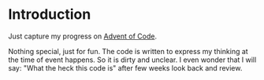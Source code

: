 # Introduction
Just capture my progress on [Advent of Code](https://adventofcode.com/).

Nothing special, just for fun.
The code is written to express my thinking at the time of event happens. So it is dirty and unclear.
I even wonder that I will say: "What the heck this code is" after few weeks look back and review.
